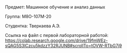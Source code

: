 Предмет: Машинное обучение и анализ данных

Группа: М8О-107М-20

Студентка: Тверкаева А.Э.


Ссылка на файл с первой лабораторной работой: https://colab.research.google.com/drive/19fmWEz-sQAG5S3lCzcu5kdzzY32RJUNB#scrollTo=tOVW-RTbG7j9
